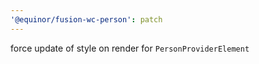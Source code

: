 ```yaml
---
'@equinor/fusion-wc-person': patch
---
```


force update of style on render for `PersonProviderElement`
